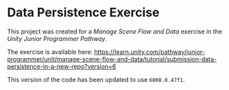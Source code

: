 # Data Persistence Exercise

This project was created for a *Manage Scene Flow and Data* exercise in the *Unity Junior Programmer Pathway*.  

The exercise is available here: https://learn.unity.com/pathway/junior-programmer/unit/manage-scene-flow-and-data/tutorial/submission-data-persistence-in-a-new-repo?version=6

This version of the code has been updated to use `6000.0.47f1`.
